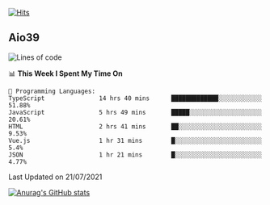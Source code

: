 [![Hits](https://hits.seeyoufarm.com/api/count/incr/badge.svg?url=https%3A%2F%2Fgithub.com%2Faio39&count_bg=%2339C5BB&title_bg=%23555555&icon=&icon_color=%23E7E7E7&title=hits&edge_flat=false)](https://hits.seeyoufarm.com)

## Aio39

<!--START_SECTION:waka-->
![Lines of code](https://img.shields.io/badge/From%20Hello%20World%20I%27ve%20Written-634639%20lines%20of%20code-blue)

📊 **This Week I Spent My Time On** 

```text
💬 Programming Languages: 
TypeScript               14 hrs 40 mins      █████████████░░░░░░░░░░░░   51.88% 
JavaScript               5 hrs 49 mins       █████░░░░░░░░░░░░░░░░░░░░   20.61% 
HTML                     2 hrs 41 mins       ██░░░░░░░░░░░░░░░░░░░░░░░   9.53% 
Vue.js                   1 hr 31 mins        █░░░░░░░░░░░░░░░░░░░░░░░░   5.4% 
JSON                     1 hr 21 mins        █░░░░░░░░░░░░░░░░░░░░░░░░   4.77%

```


 Last Updated on 21/07/2021
<!--END_SECTION:waka-->
[![Anurag's GitHub stats](https://github-readme-stats.vercel.app/api?username=aio39)](https://github.com/anuraghazra/github-readme-stats)

<!--
**aio39/aio39** is a ✨ _special_ ✨ repository because its `README.md` (this file) appears on your GitHub profile.

Here are some ideas to get you started:

- 🔭 I’m currently working on ...
- 🌱 I’m currently learning ...
- 👯 I’m looking to collaborate on ...
- 🤔 I’m looking for help with ...
- 💬 Ask me about ...
- 📫 How to reach me: ...
- 😄 Pronouns: ...
- ⚡ Fun fact: ...
-->
